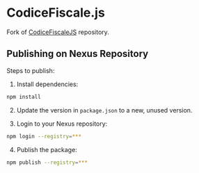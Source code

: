 # CodiceFiscale.js
Fork of [CodiceFiscaleJS](https://github.com/lucavandro/CodiceFiscaleJS) repository.

## Publishing on Nexus Repository

Steps to publish:

1. Install dependencies:

```bash
npm install
```

2. Update the version in `package.json` to a new, unused version.

3. Login to your Nexus repository:

```bash
npm login --registry=***
```

4. Publish the package:

```bash
npm publish --registry=***
```
